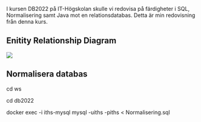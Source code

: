 I kursen DB2022 på IT-Högskolan skulle vi redovisa på färdigheter i SQL, Normalisering samt Java mot en relationsdatabas. 
Detta är min redovisning från denna kurs.


## Enitity Relationship Diagram
[![](https://mermaid.ink/img/pako:eNp1UstugzAQ_BXL5_ADXFu1SdVGlbhyMXgTLBlvZK8jIci_15hHgFBO7Hh2Zrzelpcogacc7LsSVyvq3GTkJRhiXZck2LLfCg2wlFXCvZyNZVZWiDpwBBEY-S_viEXRbKTa3LDwqUAekZPMjSOrzJV9KOvoLGqYkW8xAX3HpxUSev4j6MUQg-EqV8rAWNTasYm09IxAL9Ejo8lgsADeFDWDyVJ4P_qrcugbbr4_DWXuqO_gRtZCNda72Z5Rtj07SWaZ0BUnxjpMkq6buNOLxLOF1DzdPfu4FgtyrFf3XwchZZoePrkjTtN9Yl9YbKEfLJReP8PZ1wXYYM8PvAZbCyXD6sYQOacKgi5Pw6-Ei_Cacj5QhSfMGlPylKyHA_c3KQjGfefpRWgHjz-lWBK0?type=png)](https://mermaid.live/edit#pako:eNp1UstugzAQ_BXL5_ADXFu1SdVGlbhyMXgTLBlvZK8jIci_15hHgFBO7Hh2Zrzelpcogacc7LsSVyvq3GTkJRhiXZck2LLfCg2wlFXCvZyNZVZWiDpwBBEY-S_viEXRbKTa3LDwqUAekZPMjSOrzJV9KOvoLGqYkW8xAX3HpxUSev4j6MUQg-EqV8rAWNTasYm09IxAL9Ejo8lgsADeFDWDyVJ4P_qrcugbbr4_DWXuqO_gRtZCNda72Z5Rtj07SWaZ0BUnxjpMkq6buNOLxLOF1DzdPfu4FgtyrFf3XwchZZoePrkjTtN9Yl9YbKEfLJReP8PZ1wXYYM8PvAZbCyXD6sYQOacKgi5Pw6-Ei_Cacj5QhSfMGlPylKyHA_c3KQjGfefpRWgHjz-lWBK0)



## Normalisera databas


cd ws

cd db2022

docker exec -i iths-mysql mysql -uiths -piths < Normalisering.sql




